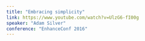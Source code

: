 ```yaml
---
title: "Embracing simplicity"
link: https://www.youtube.com/watch?v=UlzG6-fI00g
speaker: "Adam Silver"
conference: "EnhanceConf 2016"
---
```


